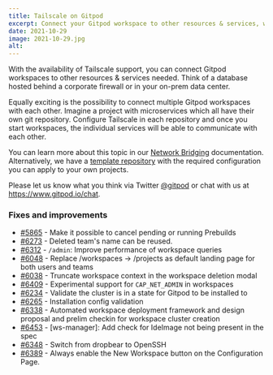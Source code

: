 ```yaml
---
title: Tailscale on Gitpod
excerpt: Connect your Gitpod workspace to other resources & services, whether in the cloud or on-prem.
date: 2021-10-29
image: 2021-10-29.jpg
alt:
---
```


<script>
  import Contributors from "$lib/components/changelog/contributors.svelte";
</script>

With the availability of Tailscale support, you can connect Gitpod workspaces to other resources & services needed. Think of a database hosted behind a corporate firewall or in your on-prem data center.

Equally exciting is the possibility to connect multiple Gitpod workspaces with each other. Imagine a project with microservices which all have their own git repository. Configure Tailscale in each repository and once you start workspaces, the individual services will be able to communicate with each other.

You can learn more about this topic in our [Network Bridging](https://www.gitpod.io/docs/integrations/tailscale) documentation. Alternatively, we have a [template repository](https://github.com/gitpod-io/demo-tailscale-with-gitpod) with the required configuration you can apply to your own projects.

Please let us know what you think via Twitter [@gitpod](https://twitter.com/gitpod) or chat with us at https://www.gitpod.io/chat.

<p><Contributors usernames="AlexTugarev,csweichel,geropl" /></p>

### Fixes and improvements

- [#5865](https://github.com/gitpod-io/gitpod/pull/5865) - Make it possible to cancel pending or running Prebuilds <Contributors usernames="AlexTugarev,csweichel,gtsiolis,jankeromnes" />
- [#6273](https://github.com/gitpod-io/gitpod/pull/6273) - Deleted team's name can be reused. <Contributors usernames="JanKoehnlein,bigint,gtsiolis,laushinka" />
- [#6312](https://github.com/gitpod-io/gitpod/pull/6312) - `/admin`: Improve performance of workspace queries <Contributors usernames="JanKoehnlein,geropl" />
- [#6048](https://github.com/gitpod-io/gitpod/pull/6048) - Replace /workspaces → /projects as default landing page for both users and teams <Contributors usernames="gtsiolis,jankeromnes,jldec,laushinka" />
- [#6038](https://github.com/gitpod-io/gitpod/pull/6038) - Truncate workspace context in the workspace deletion modal <Contributors usernames="gtsiolis,iQQBot,svenefftinge" />
- [#6409](https://github.com/gitpod-io/gitpod/pull/6409) - Experimental support for `CAP_NET_ADMIN` in workspaces <Contributors usernames="AlexTugarev,JanKoehnlein,corneliusludmann,csweichel,geropl" />
- [#6234](https://github.com/gitpod-io/gitpod/pull/6234) - Validate the cluster is in a state for Gitpod to be installed to <Contributors usernames="MrSimonEmms,aledbf,csweichel" />
- [#6265](https://github.com/gitpod-io/gitpod/pull/6265) - Installation config validation <Contributors usernames="MrSimonEmms,csweichel,princerachit" />
- [#6338](https://github.com/gitpod-io/gitpod/pull/6338) - Automated workspace deployment framework and design proposal and prelim checkin for workspace cluster creation <Contributors usernames="csweichel,princerachit" />
- [#6453](https://github.com/gitpod-io/gitpod/pull/6453) - [ws-manager]: Add check for IdeImage not being present in the spec <Contributors usernames="MrSimonEmms,csweichel" />
- [#6348](https://github.com/gitpod-io/gitpod/pull/6348) - Switch from dropbear to OpenSSH <Contributors usernames="akosyakov,aledbf,csweichel,iQQBot" />
- [#6389](https://github.com/gitpod-io/gitpod/pull/6389) - Always enable the New Workspace button on the Configuration Page. <Contributors usernames="AlexTugarev,gptest1,gtsiolis,jldec,svenefftinge" />
